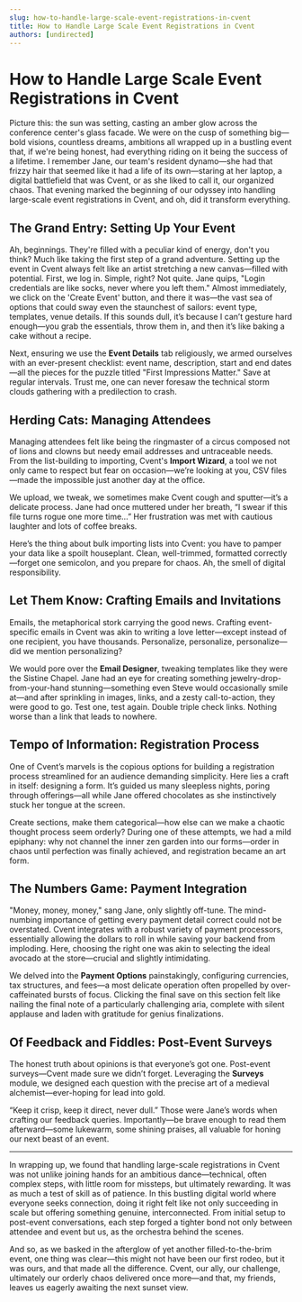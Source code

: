 ```yaml
---
slug: how-to-handle-large-scale-event-registrations-in-cvent
title: How to Handle Large Scale Event Registrations in Cvent
authors: [undirected]
---
```



# How to Handle Large Scale Event Registrations in Cvent

Picture this: the sun was setting, casting an amber glow across the conference center's glass facade. We were on the cusp of something big—bold visions, countless dreams, ambitions all wrapped up in a bustling event that, if we're being honest, had everything riding on it being the success of a lifetime. I remember Jane, our team's resident dynamo—she had that frizzy hair that seemed like it had a life of its own—staring at her laptop, a digital battlefield that was Cvent, or as she liked to call it, our organized chaos. That evening marked the beginning of our odyssey into handling large-scale event registrations in Cvent, and oh, did it transform everything.

## The Grand Entry: Setting Up Your Event

Ah, beginnings. They're filled with a peculiar kind of energy, don't you think? Much like taking the first step of a grand adventure. Setting up the event in Cvent always felt like an artist stretching a new canvas—filled with potential. First, we log in. Simple, right? Not quite. Jane quips, "Login credentials are like socks, never where you left them." Almost immediately, we click on the 'Create Event' button, and there it was—the vast sea of options that could sway even the staunchest of sailors: event type, templates, venue details. If this sounds dull, it’s because I can’t gesture hard enough—you grab the essentials, throw them in, and then it’s like baking a cake without a recipe.

Next, ensuring we use the **Event Details** tab religiously, we armed ourselves with an ever-present checklist: event name, description, start and end dates—all the pieces for the puzzle titled "First Impressions Matter." Save at regular intervals. Trust me, one can never foresaw the technical storm clouds gathering with a predilection to crash.

## Herding Cats: Managing Attendees

Managing attendees felt like being the ringmaster of a circus composed not of lions and clowns but needy email addresses and untraceable needs. From the list-building to importing, Cvent's **Import Wizard**, a tool we not only came to respect but fear on occasion—we’re looking at you, CSV files—made the impossible just another day at the office. 

We upload, we tweak, we sometimes make Cvent cough and sputter—it’s a delicate process. Jane had once muttered under her breath, “I swear if this file turns rogue one more time…” Her frustration was met with cautious laughter and lots of coffee breaks. 

Here’s the thing about bulk importing lists into Cvent: you have to pamper your data like a spoilt houseplant. Clean, well-trimmed, formatted correctly—forget one semicolon, and you prepare for chaos. Ah, the smell of digital responsibility. 

## Let Them Know: Crafting Emails and Invitations

Emails, the metaphorical stork carrying the good news. Crafting event-specific emails in Cvent was akin to writing a love letter—except instead of one recipient, you have thousands. Personalize, personalize, personalize—did we mention personalizing? 

We would pore over the **Email Designer**, tweaking templates like they were the Sistine Chapel. Jane had an eye for creating something jewelry-drop-from-your-hand stunning—something even Steve would occasionally smile at—and after sprinkling in images, links, and a zesty call-to-action, they were good to go. Test one, test again. Double triple check links. Nothing worse than a link that leads to nowhere.

## Tempo of Information: Registration Process

One of Cvent’s marvels is the copious options for building a registration process streamlined for an audience demanding simplicity. Here lies a craft in itself: designing a form. It’s guided us many sleepless nights, poring through offerings—all while Jane offered chocolates as she instinctively stuck her tongue at the screen.

Create sections, make them categorical—how else can we make a chaotic thought process seem orderly? During one of these attempts, we had a mild epiphany: why not channel the inner zen garden into our forms—order in chaos until perfection was finally achieved, and registration became an art form.

## The Numbers Game: Payment Integration

"Money, money, money," sang Jane, only slightly off-tune. The mind-numbing importance of getting every payment detail correct could not be overstated. Cvent integrates with a robust variety of payment processors, essentially allowing the dollars to roll in while saving your backend from imploding. Here, choosing the right one was akin to selecting the ideal avocado at the store—crucial and slightly intimidating.

We delved into the **Payment Options** painstakingly, configuring currencies, tax structures, and fees—a most delicate operation often propelled by over-caffeinated bursts of focus. Clicking the final save on this section felt like nailing the final note of a particularly challenging aria, complete with silent applause and laden with gratitude for genius finalizations.

## Of Feedback and Fiddles: Post-Event Surveys

The honest truth about opinions is that everyone’s got one. Post-event surveys—Cvent made sure we didn’t forget. Leveraging the **Surveys** module, we designed each question with the precise art of a medieval alchemist—ever-hoping for lead into gold.

“Keep it crisp, keep it direct, never dull.” Those were Jane’s words when crafting our feedback queries. Importantly—be brave enough to read them afterward—some lukewarm, some shining praises, all valuable for honing our next beast of an event.

---

In wrapping up, we found that handling large-scale registrations in Cvent was not unlike joining hands for an ambitious dance—technical, often complex steps, with little room for missteps, but ultimately rewarding. It was as much a test of skill as of patience. In this bustling digital world where everyone seeks connection, doing it right felt like not only succeeding in scale but offering something genuine, interconnected. From initial setup to post-event conversations, each step forged a tighter bond not only between attendee and event but us, as the orchestra behind the scenes.

And so, as we basked in the afterglow of yet another filled-to-the-brim event, one thing was clear—this might not have been our first rodeo, but it was ours, and that made all the difference. Cvent, our ally, our challenge, ultimately our orderly chaos delivered once more—and that, my friends, leaves us eagerly awaiting the next sunset view. 
```